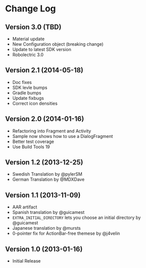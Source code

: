 Change Log
==========

Version 3.0 (TBD)
-----------------

 * Material update
 * New Configuration object (breaking change)
 * Update to latest SDK version
 * Robolectric 3.0

Version 2.1 (2014-05-18)
------------------------

 * Doc fixes
 * SDK levle bumps
 * Gradle bumps
 * Update fixbugs
 * Correct icon densities

Version 2.0 (2014-01-16)
------------------------

 * Refactoring into Fragment and Activity
 * Sample now shows how to use a DialogFragment
 * Better test coverage
 * Use Build Tools 19

Version 1.2 (2013-12-25)
------------------------

 * Swedish Translation by @pylerSM
 * German Translation by @MDXDave

Version 1.1 (2013-11-09)
------------------------

 * AAR artifact
 * Spanish translation by @guicamest
 * `EXTRA_INITIAL_DIRECTORY` lets you choose an initial directory by @guicamest
 * Japanese translation by @mursts
 * 0-pointer fix for ActionBar-free themese by @j4velin

Version 1.0 (2013-01-16)
------------------------

 * Initial Release
